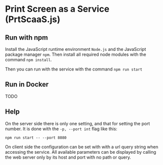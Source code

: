 # Print Screen as a Service (PrtScaaS.js)

## Run with npm
Install the JavaScript runtime environment `Node.js` and the JavaScript package manager `npm`.
Then install all required node modules with the command `npm install`. 

Then you can run with the service with the command `npm run start`

## Run in Docker
TODO

## Help
On the server side there is only one setting, and that for setting the port 
number. It is done with the `-p, --port int` flag like this:
```
npm run start -- --port 8080
```
On client side the configuration can be set with with a url query string when 
accessing the service. All available parameters can be displayed by calling the 
web server only by its host and port with no path or query.
